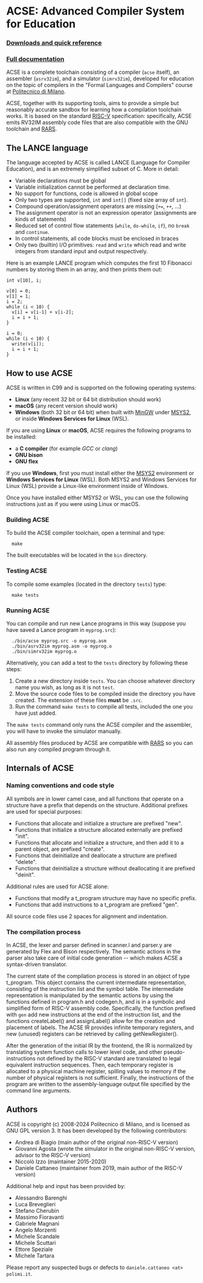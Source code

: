 # ACSE: Advanced Compiler System for Education

### [Downloads and quick reference](https://github.com/polimi-flc/acse/releases)
### [Full documentation](https://polimi-flc.github.io/acse-docs/index.html)

ACSE is a complete toolchain consisting of a compiler (`acse` itself), an
assembler (`asrv32im`), and a simulator (`simrv32im`), developed for education
on the topic of compilers in the "Formal Languages and Compilers" course at
[Politecnico di Milano](https://www.polimi.it).

ACSE, together with its supporting tools, aims to provide a simple but
reasonably accurate sandbox for learning how a compilation toolchain works.
It is based on the standard [RISC-V](https://riscv.org) specification:
specifically, ACSE emits RV32IM assembly code files that are also compatible
with the GNU toolchain and [RARS](https://github.com/TheThirdOne/rars).

## The LANCE language

The language accepted by ACSE is called LANCE (Language for Compiler Education),
and is an extremely simplified subset of C. More in detail:

- Variable declarations must be global
- Variable initialization cannot be performed at declaration time.
- No support for functions, code is allowed in global scope
- Only two types are supported, `int` and `int[]` (fixed size array of `int`).
- Compound operation/assignment operators are missing (`+=`, `++`, ...)
- The assignment operator is not an expression operator (assignments are kinds
  of statements)
- Reduced set of control flow statements (`while`, `do-while`, `if`),
  no `break` and `continue`.
- In control statements, all code blocks must be enclosed in braces
- Only two (builtin) I/O primitives: `read` and `write` which read and write
  integers from standard input and output respectively.

Here is an example LANCE program which computes the first 10 Fibonacci numbers
by storing them in an array, and then prints them out:

```
int v[10], i;

v[0] = 0;
v[1] = 1;
i = 2;
while (i < 10) {
  v[i] = v[i-1] + v[i-2];
  i = i + 1;
}

i = 0;
while (i < 10) {
  write(v[i]);
  i = i + 1;
}
```

## How to use ACSE

ACSE is written in C99 and is supported on the following operating systems:

- **Linux** (any recent 32 bit or 64 bit distribution should work)
- **macOS** (any recent version should work)
- **Windows** (both 32 bit or 64 bit) when built with
  [MinGW](http://www.mingw.org) under [MSYS2](https://www.msys2.org), or inside
  **Windows Services for Linux** (WSL).

If you are using **Linux** or **macOS**, ACSE requires the following programs
to be installed:

- a **C compiler** (for example *GCC* or *clang*)
- **GNU bison**
- **GNU flex**

If you use **Windows**, first you must install either the
[MSYS2](https://www.msys2.org) environment or **Windows Services for Linux**
(WSL). Both MSYS2 and Windows Services for Linux (WSL) provide a Linux-like
environment inside of Windows.

Once you have installed either MSYS2 or WSL, you can use the following
instructions just as if you were using Linux or macOS.

### Building ACSE

To build the ACSE compiler toolchain, open a terminal and type:

      make

The built executables will be located in the `bin` directory.

### Testing ACSE

To compile some examples (located in the directory `tests`) type:

      make tests

### Running ACSE

You can compile and run new Lance programs in this way (suppose you
have saved a Lance program in `myprog.src`):

      ./bin/acse myprog.src -o myprog.asm
      ./bin/asrv32im myprog.asm -o myprog.o
      ./bin/simrv32im myprog.o

Alternatively, you can add a test to the `tests` directory by following these
steps:

1. Create a new directory inside `tests`. You can choose whatever directory
   name you wish, as long as it is not `test`.
2. Move the source code files to be compiled inside the directory you have
   created. The extension of these files **must** be `.src`.
3. Run the command `make tests` to compile all tests, included the one you have
   just added.
   
The `make tests` command only runs the ACSE compiler and the assembler, you
will have to invoke the simulator manually.

All assembly files produced by ACSE are compatible with
[RARS](https://github.com/TheThirdOne/rars) so you can also run any compiled
program through it.

## Internals of ACSE

### Naming conventions and code style

All symbols are in lower camel case, and all functions that operate on a
structure have a prefix that depends on the structure. Additional prefixes are
used for special purposes:

- Functions that allocate and initialize a structure are prefixed "new".
- Functions that initialize a structure allocated externally are
  prefixed "init".
- Functions that allocate and initialize a structure, and then add it to
  a parent object, are prefixed "create".
- Functions that deinitialize and deallocate a structure are prefixed "delete".
- Functions that deinitialize a structure without deallocating it are
  prefixed "deinit".

Additional rules are used for ACSE alone:

- Functions that modify a t_program structure may have no specific prefix.
- Functions that add instructions to a t_program are prefixed "gen".

All source code files use 2 spaces for alignment and indentation.

### The compilation process

In ACSE, the lexer and parser defined in scanner.l and parser.y are generated
by Flex and Bison respectively.
The semantic actions in the parser also take care of initial code generation
-- which makes ACSE a syntax-driven translator.

The current state of the compilation process is stored in an object of type
t_program. This object contains the current intermediate representation,
consisting of the instruction list and the symbol table.
The intermediate representation is manipulated by the semantic actions by
using the functions defined in program.h and codegen.h, and is in a
symbolic and simplified form of RISC-V assembly code.
Specifically, the function prefixed with `gen` add new instructions at
the end of the instruction list, and the functions createLabel() and
assignLabel() allow for the creation and placement of labels.
The ACSE IR provides infinite temporary registers, and new (unused) registers
can be retrieved by calling getNewRegister().

After the generation of the initial IR by the frontend, the IR is normalized
by translating system function calls to lower level code, and other
pseudo-instructions not defined by the RISC-V standard are translated to
legal equivalent instruction sequences.
Then, each temporary register is allocated to a physical machine register,
spilling values to memory if the number of physical registers is not
sufficient.
Finally, the instructions of the program are written to the assembly-language
output file specified by the command line arguments.

## Authors

ACSE is copyright (c) 2008-2024 Politecnico di Milano, and is licensed as
GNU GPL version 3. It has been developed by the following contributors:

- Andrea di Biagio (main author of the original non-RISC-V version)
- Giovanni Agosta (wrote the simulator in the original non-RISC-V version,
  advisor to the RISC-V version)
- Niccolò Izzo (maintainer 2015-2020)
- Daniele Cattaneo (maintainer from 2019, main author of the RISC-V version)

Additional help and input has been provided by:

- Alessandro Barenghi
- Luca Breveglieri
- Stefano Cherubin
- Massimo Fioravanti
- Gabriele Magnani
- Angelo Morzenti
- Michele Scandale
- Michele Scuttari
- Ettore Speziale
- Michele Tartara

Please report any suspected bugs or defects to
`daniele.cattaneo <at> polimi.it`.
